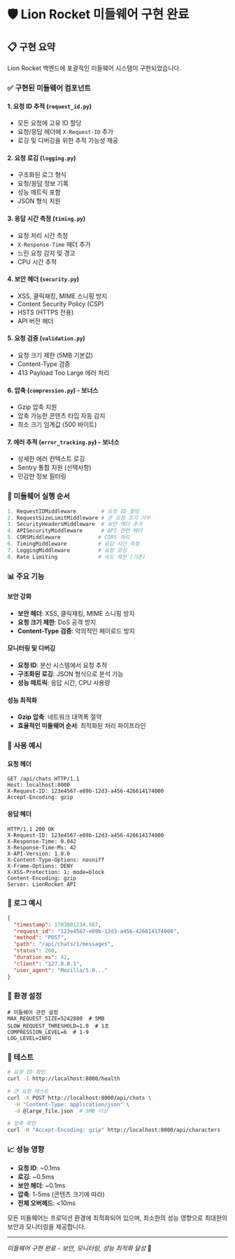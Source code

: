 # 🛡️ Lion Rocket 미들웨어 구현 완료

## 📋 구현 요약

Lion Rocket 백엔드에 포괄적인 미들웨어 시스템이 구현되었습니다.

### ✅ 구현된 미들웨어 컴포넌트

#### 1. **요청 ID 추적** (`request_id.py`)
- 모든 요청에 고유 ID 할당
- 요청/응답 헤더에 `X-Request-ID` 추가
- 로깅 및 디버깅을 위한 추적 가능성 제공

#### 2. **요청 로깅** (`logging.py`)
- 구조화된 로그 형식
- 요청/응답 정보 기록
- 성능 메트릭 포함
- JSON 형식 지원

#### 3. **응답 시간 측정** (`timing.py`)
- 요청 처리 시간 측정
- `X-Response-Time` 헤더 추가
- 느린 요청 감지 및 경고
- CPU 시간 추적

#### 4. **보안 헤더** (`security.py`)
- XSS, 클릭재킹, MIME 스니핑 방지
- Content Security Policy (CSP)
- HSTS (HTTPS 전용)
- API 버전 헤더

#### 5. **요청 검증** (`validation.py`)
- 요청 크기 제한 (5MB 기본값)
- Content-Type 검증
- 413 Payload Too Large 에러 처리

#### 6. **압축** (`compression.py`) - 보너스
- Gzip 압축 지원
- 압축 가능한 콘텐츠 타입 자동 감지
- 최소 크기 임계값 (500 바이트)

#### 7. **에러 추적** (`error_tracking.py`) - 보너스
- 상세한 에러 컨텍스트 로깅
- Sentry 통합 지원 (선택사항)
- 민감한 정보 필터링

### 🔧 미들웨어 실행 순서

```python
1. RequestIDMiddleware        # 요청 ID 할당
2. RequestSizeLimitMiddleware # 큰 요청 조기 거부
3. SecurityHeadersMiddleware  # 보안 헤더 추가
4. APISecurityMiddleware      # API 관련 헤더
5. CORSMiddleware            # CORS 처리
6. TimingMiddleware          # 응답 시간 측정
7. LoggingMiddleware         # 요청 로깅
8. Rate Limiting             # 속도 제한 (기존)
```

### 📊 주요 기능

#### 보안 강화
- **보안 헤더**: XSS, 클릭재킹, MIME 스니핑 방지
- **요청 크기 제한**: DoS 공격 방지
- **Content-Type 검증**: 악의적인 페이로드 방지

#### 모니터링 및 디버깅
- **요청 ID**: 분산 시스템에서 요청 추적
- **구조화된 로깅**: JSON 형식으로 분석 가능
- **성능 메트릭**: 응답 시간, CPU 사용량

#### 성능 최적화
- **Gzip 압축**: 네트워크 대역폭 절약
- **효율적인 미들웨어 순서**: 최적화된 처리 파이프라인

### 🚀 사용 예시

#### 요청 헤더
```http
GET /api/chats HTTP/1.1
Host: localhost:8000
X-Request-ID: 123e4567-e89b-12d3-a456-426614174000
Accept-Encoding: gzip
```

#### 응답 헤더
```http
HTTP/1.1 200 OK
X-Request-ID: 123e4567-e89b-12d3-a456-426614174000
X-Response-Time: 0.042
X-Response-Time-Ms: 42
X-API-Version: 1.0.0
X-Content-Type-Options: nosniff
X-Frame-Options: DENY
X-XSS-Protection: 1; mode=block
Content-Encoding: gzip
Server: LionRocket API
```

### 📝 로그 예시

```json
{
  "timestamp": 1703001234.567,
  "request_id": "123e4567-e89b-12d3-a456-426614174000",
  "method": "POST",
  "path": "/api/chats/1/messages",
  "status": 200,
  "duration_ms": 42,
  "client": "127.0.0.1",
  "user_agent": "Mozilla/5.0..."
}
```

### 🔐 환경 설정

```env
# 미들웨어 관련 설정
MAX_REQUEST_SIZE=5242880  # 5MB
SLOW_REQUEST_THRESHOLD=1.0  # 1초
COMPRESSION_LEVEL=6  # 1-9
LOG_LEVEL=INFO
```

### 🧪 테스트

```bash
# 요청 ID 확인
curl -I http://localhost:8000/health

# 큰 요청 테스트
curl -X POST http://localhost:8000/api/chats \
  -H "Content-Type: application/json" \
  -d @large_file.json  # 5MB 이상

# 압축 확인
curl -H "Accept-Encoding: gzip" http://localhost:8000/api/characters
```

### 📈 성능 영향

- **요청 ID**: ~0.1ms
- **로깅**: ~0.5ms
- **보안 헤더**: ~0.1ms
- **압축**: 1-5ms (콘텐츠 크기에 따라)
- **전체 오버헤드**: <10ms

모든 미들웨어는 프로덕션 환경에 최적화되어 있으며, 최소한의 성능 영향으로 최대한의 보안과 모니터링을 제공합니다.

---

*미들웨어 구현 완료 - 보안, 모니터링, 성능 최적화 달성* 🎉